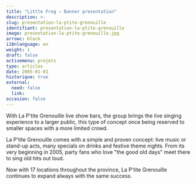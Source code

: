 ```yaml
---
title: "Little Frog – Banner presentation"
description: >-
slug: presentation-la-ptite-grenouille
identifiant: presentation-la-ptite-grenouille 
image: presentation-la-ptite-grenouille.jpg
arrowc: black
i18nlanguage: en
weight: 1
draft: false
activemenu: projets
type: articles
date: 2005-01-01
historique: true
external:
  need: false
  link:
occasion: false
---
```


With La P'tite Grenouille live show bars, the group brings the live singing experience to a larger public, this type of concept once being reserved to smaller spaces with a more limited crowd.

La P'tite Grenouille comes with a simple and proven concept: live music or stand-up acts, many specials on drinks and festive theme nights. From its very beginning in 2005, party fans who love "the good old days" meet there to sing old hits out loud.

Now with 17 locations throughout the province, La P'tite Grenouille continues to expand always with the same success.

